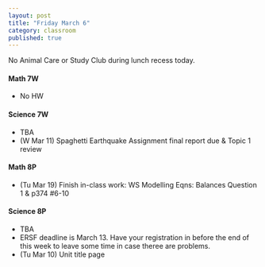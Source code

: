 ```yaml
---
layout: post
title: "Friday March 6"
category: classroom
published: true
---
```

<div class="alert alert-danger" role="alert">
<p>No Animal Care or Study Club during lunch recess today.</p>
</div>

#### Math 7W
* No HW 

#### Science 7W
* TBA
* (W Mar 11) Spaghetti Earthquake Assignment final report due & Topic 1 review

#### Math 8P
* (Tu Mar 19) Finish in-class work: WS Modelling Eqns: Balances Question 1 & p374 #6-10

#### Science 8P
* TBA
* ERSF deadline is March 13. Have your registration in before the end of this week to leave some time in case theree are problems.
* (Tu Mar 10) Unit title page
